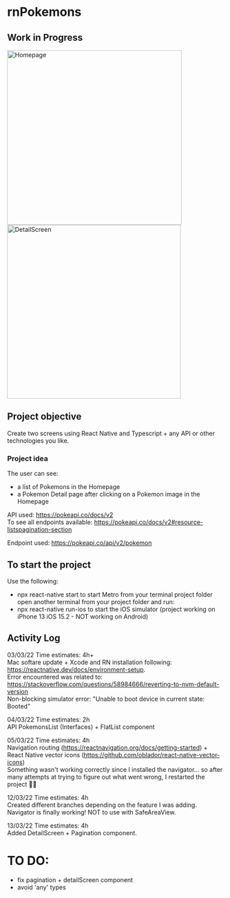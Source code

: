 # rnPokemons

## Work in Progress

<img width="405" alt="Homepage" src="https://user-images.githubusercontent.com/30959973/158058614-74d6c74d-d6da-42df-8802-3000d4efd5c2.png">
<img width="403" alt="DetailScreen" src="https://user-images.githubusercontent.com/30959973/158058616-8eefaa90-7b5a-4300-87d9-b90994b0ab80.png">


## Project objective

Create two screens using React Native and Typescript + any API or other technologies you like.

### Project idea

The user can see:
- a list of Pokemons in the Homepage
- a Pokemon Detail page after clicking on a Pokemon image in the Homepage

API used: https://pokeapi.co/docs/v2 <br/> 
To see all endpoints available: https://pokeapi.co/docs/v2#resource-listspagination-section

Endpoint used: https://pokeapi.co/api/v2/pokemon

## To start the project

Use the following:

- npx react-native start to start Metro from your terminal project folder
open another terminal from your project folder and run:
- npx react-native run-ios to start the iOS simulator (project working on iPhone 13 iOS 15.2 - NOT working on Android)

## Activity Log

03/03/22 Time estimates: 4h+ <br/> 
Mac softare update + Xcode and RN installation following: https://reactnative.dev/docs/environment-setup. <br/> 
Error encountered was related to: https://stackoverflow.com/questions/58984666/reverting-to-nvm-default-version <br/> 
Non-blocking simulator error: "Unable to boot device in current state: Booted" <br/> 

04/03/22 Time estimates: 2h <br/> 
API PokemonsList (Interfaces) + FlatList component 

05/03/22 Time estimates: 4h <br/>
Navigation routing (https://reactnavigation.org/docs/getting-started) + React Native vector icons (https://github.com/oblador/react-native-vector-icons) <br/>
Something wasn't working correctly since I installed the navigator... so after many attempts at trying to figure out what went wrong, I restarted the project 💁‍♀️

12/03/22 Time estimates: 4h <br/>
Created different branches depending on the feature I was adding.
Navigator is finally working! NOT to use with SafeAreaView.

13/03/22 Time estimates: 4h <br/>
Added DetailScreen + Pagination component.

# <b>TO DO:</b> <br/>
- fix pagination + detailScreen component 
- avoid 'any' types
